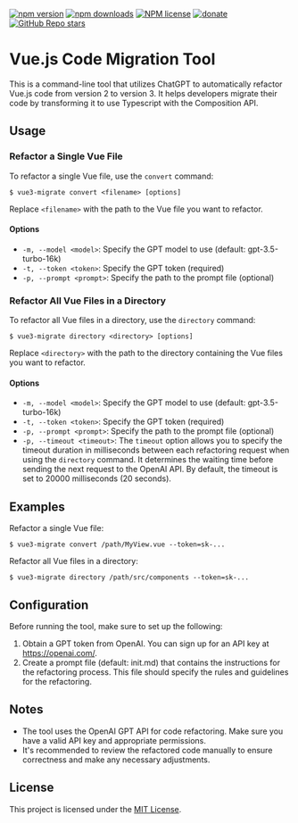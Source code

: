 [![npm version](https://badge.fury.io/js/vue3-migrate.svg)](https://badge.fury.io/js/vue3-migrate)
[![npm downloads](https://img.shields.io/npm/dw/vue3-migrate)](https://badge.fury.io/js/vue3-migrate)
[![NPM license](https://img.shields.io/npm/l/vue3-migrate)](https://github.com/s00d/vue3-migrate/blob/master/LICENSE)
[![donate](https://www.paypalobjects.com/en_US/i/btn/btn_donate_SM.gif)](https://www.paypal.me/s00d)
[![GitHub Repo stars](https://img.shields.io/github/stars/s00d/vue3-migrate?style=social)](https://github.com/s00d/vue3-migrate)

# Vue.js Code Migration Tool

This is a command-line tool that utilizes ChatGPT to automatically refactor Vue.js code from version 2 to version 3. It helps developers migrate their code by transforming it to use Typescript with the Composition API.

## Usage

### Refactor a Single Vue File

To refactor a single Vue file, use the `convert` command:

```shell
$ vue3-migrate convert <filename> [options]
```

Replace `<filename>` with the path to the Vue file you want to refactor.

#### Options

- `-m, --model <model>`: Specify the GPT model to use (default: gpt-3.5-turbo-16k)
- `-t, --token <token>`: Specify the GPT token (required)
- `-p, --prompt <prompt>`: Specify the path to the prompt file (optional)

### Refactor All Vue Files in a Directory

To refactor all Vue files in a directory, use the `directory` command:

```shell
$ vue3-migrate directory <directory> [options]
```

Replace `<directory>` with the path to the directory containing the Vue files you want to refactor.

#### Options

- `-m, --model <model>`: Specify the GPT model to use (default: gpt-3.5-turbo-16k)
- `-t, --token <token>`: Specify the GPT token (required)
- `-p, --prompt <prompt>`: Specify the path to the prompt file (optional)
- `-p, --timeout <timeout>`: The `timeout` option allows you to specify the timeout duration in milliseconds between each refactoring request when using the `directory` command. It determines the waiting time before sending the next request to the OpenAI API. By default, the timeout is set to 20000 milliseconds (20 seconds).

## Examples

Refactor a single Vue file:

```shell
$ vue3-migrate convert /path/MyView.vue --token=sk-...
```

Refactor all Vue files in a directory:

```shell
$ vue3-migrate directory /path/src/components --token=sk-...
```

## Configuration

Before running the tool, make sure to set up the following:

1. Obtain a GPT token from OpenAI. You can sign up for an API key at https://openai.com/.
2. Create a prompt file (default: init.md) that contains the instructions for the refactoring process. This file should specify the rules and guidelines for the refactoring.

## Notes

- The tool uses the OpenAI GPT API for code refactoring. Make sure you have a valid API key and appropriate permissions.
- It's recommended to review the refactored code manually to ensure correctness and make any necessary adjustments.

## License

This project is licensed under the [MIT License](LICENSE).
